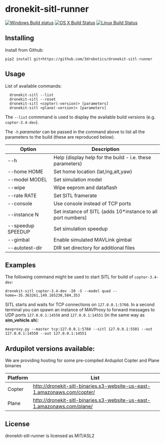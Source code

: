 # dronekit-sitl-runner

[![Windows Build status](https://img.shields.io/appveyor/ci/tcr3dr/dronekit-sitl-runner.svg?label=windows)](https://ci.appveyor.com/project/tcr3dr/dronekit-sitl-runner/branch/master) [![OS X Build Status](https://img.shields.io/travis/3drobotics/dronekit-sitl-runner.svg?label=os%20x)](https://travis-ci.org/3drobotics/dronekit-sitl-runner) [![Linux Build Status](https://img.shields.io/circleci/project/3drobotics/dronekit-sitl-runner.svg?label=linux)](https://circleci.com/gh/3drobotics/dronekit-sitl-runner)

## Installing

Install from Github:

```
pip2 install git+https://github.com/3drobotics/dronekit-sitl-runner
```

## Usage

List of available commands:

```
  dronekit-sitl --list
  dronekit-sitl --reset
  dronekit-sitl <copter(-version)> [parameters]
  dronekit-sitl <plane(-version)> [parameters]
```

The ``--list`` commmand is used to display the available build versions (e.g. `copter-3.4-dev`).

The ``-h`` *parameter* can be passed in the command above to list all the parameters to the build 
(these are reproduced below).

| Option | Description |
|------|----|
| --h | Help (display help for the build - i.e. these parameters) |
| --home HOME | Set home location (lat,lng,alt,yaw) |
| --model MODEL | Set simulation model |
| --wipe | Wipe eeprom and dataflash |
| --rate RATE | Set SITL framerate |
| --console | Use console instead of TCP ports |
| --instance N | Set instance of SITL (adds 10*instance to all port numbers) |
| --speedup SPEEDUP | Set simulation speedup |
| --gimbal | Enable simulated MAVLink gimbal |
| --autotest-dir | DIR set directory for additional files |


## Examples

The following command might be used to start SITL for build of ``copter-3.4-dev``:

```
dronekit-sitl copter-3.4-dev -I0 -S --model quad --home=-35.363261,149.165230,584,353
```

SITL starts and waits for TCP connections on ``127.0.0.1:5760``. In a second terminal you can spawn an instance of MAVProxy to
forward messages to UDP ports ``127.0.0.1:14550`` and ``127.0.0.1:14551`` (in the same way as **sim_vehicle.sh**):

```
mavproxy.py --master tcp:127.0.0.1:5760 --sitl 127.0.0.1:5501 --out 127.0.0.1:14550 --out 127.0.0.1:14551
```


## Ardupilot versions available:

We are providing hosting for some pre-compiled Ardupilot Copter and Plane binaries

| Platform | List |
|------|----|
| Copter | <http://dronekit-sitl-binaries.s3-website-us-east-1.amazonaws.com/copter/> |
| Plane | <http://dronekit-sitl-binaries.s3-website-us-east-1.amazonaws.com/plane/> |


## License

dronekit-sitl-runner is licensed as MIT/ASL2
